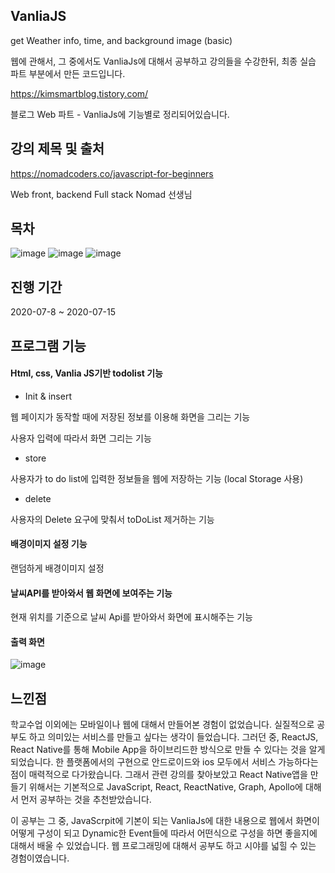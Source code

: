 ## VanliaJS
get Weather info, time, and background image (basic)


웹에 관해서, 그 중에서도 VanliaJs에 대해서 공부하고 강의들을 수강한뒤, 최종 실습 파트 부분에서 만든 코드입니다.

https://kimsmartblog.tistory.com/

블로그 Web 파트 - VanliaJs에 기능별로 정리되어있습니다.


## 강의 제목 및 출처
https://nomadcoders.co/javascript-for-beginners

Web front, backend Full stack Nomad 선생님

## 목차

![image](https://user-images.githubusercontent.com/44837403/114271546-df54ca00-9a4c-11eb-97ad-5c9c9071c195.png)
![image](https://user-images.githubusercontent.com/44837403/114271548-e4197e00-9a4c-11eb-838d-bf1d0272e49d.png)
![image](https://user-images.githubusercontent.com/44837403/114271555-e8de3200-9a4c-11eb-9431-3cee3fa2c515.png)


## 진행 기간
2020-07-8 ~ 2020-07-15

## 프로그램 기능

#### Html, css, Vanlia JS기반 todolist 기능

- Init & insert

웹 페이지가 동작할 때에 저장된 정보를 이용해 화면을 그리는 기능

사용자 입력에 따라서 화면 그리는 기능

- store

사용자가 to do list에 입력한 정보들을 웹에 저장하는 기능 (local Storage 사용)


- delete

사용자의 Delete 요구에 맞춰서 toDoList 제거하는 기능


#### 배경이미지 설정 기능

랜덤하게 배경이미지 설정


#### 날씨API를 받아와서 웹 화면에 보여주는 기능

현재 위치를 기준으로 날씨 Api를 받아와서 화면에 표시해주는 기능  


#### 출력 화면 
![image](https://user-images.githubusercontent.com/44837403/114271533-c5b38280-9a4c-11eb-98c0-53f28d7eb6fa.png)


## 느낀점

 학교수업 이외에는 모바일이나 웹에 대해서 만들어본 경험이 없었습니다. 실질적으로 공부도 하고 의미있는 서비스를 만들고 싶다는 생각이 들었습니다.
그러던 중, ReactJS, React Native를 통해 Mobile App을 하이브리드한 방식으로 만들 수 있다는 것을 알게 되었습니다.
한 플랫폼에서의 구현으로 안드로이드와 ios 모두에서 서비스 가능하다는 점이 매력적으로 다가왔습니다.
 그래서 관련 강의를 찾아보았고 React Native앱을 만들기 위해서는 기본적으로 JavaScript, React, ReactNative, Graph, Apollo에 대해서 먼저 공부하는 것을 추천받았습니다.
  
  이 공부는 그 중, JavaScrpit에 기본이 되는 VanliaJs에 대한 내용으로 웹에서 화면이 어떻게 구성이
되고 Dynamic한 Event들에 따라서 어떤식으로 구성을 하면 좋을지에 대해서 배울 수 있었습니다.
웹 프로그래밍에 대해서 공부도 하고 시야를 넓힐 수 있는 경험이였습니다.






